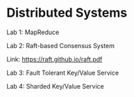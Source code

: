 # Distributed Systems 

Lab 1: MapReduce

Lab 2: Raft-based Consensus System 

  Link: https://raft.github.io/raft.pdf

Lab 3: Fault Tolerant Key/Value Service

Lab 4: Sharded Key/Value Service
